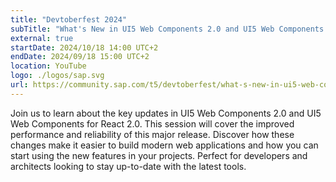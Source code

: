 ```yaml
---
title: "Devtoberfest 2024"
subTitle: "What's New in UI5 Web Components 2.0 and UI5 Web Components for React 2.0"
external: true
startDate: 2024/10/18 14:00 UTC+2
endDate: 2024/09/18 15:00 UTC+2
location: YouTube
logo: ./logos/sap.svg
url: https://community.sap.com/t5/devtoberfest/what-s-new-in-ui5-web-components-2-0-and-ui5-web-components-for-react-2-0/ev-p/13812201
---
```

Join us to learn about the key updates in UI5 Web Components 2.0 and UI5 Web Components for React 2.0. 
This session will cover the improved performance and reliability of this major release. Discover how these changes make it easier to build modern web applications and 
how you can start using the new features in your projects. Perfect for developers and architects looking to stay up-to-date with the latest tools.
